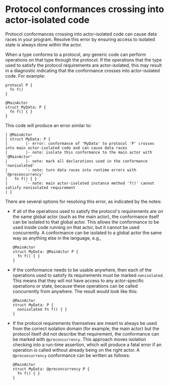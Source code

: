 # Protocol conformances crossing into actor-isolated code

Protocol conformances crossing into actor-isolated code can cause data races in your program. Resolve this error by ensuring access to isolated state is always done within the actor.

When a type conforms to a protocol, any generic code can perform operations on that type through the protocol. If the operations that the type used to satisfy the protocol requirements are actor-isolated, this may result in a diagnostic indicating that the conformance crosses into actor-isolated code. For example:

```language
protocol P {
  fn f()
}

@MainActor
struct MyData: P {
  fn f() { }
}
```

This code will produce an error similar to:

```language
| @MainActor
| struct MyData: P {
|        |- error: conformance of 'MyData' to protocol 'P' crosses into main actor-isolated code and can cause data races
|        |- note: isolate this conformance to the main actor with '@MainActor'
|        |- note: mark all declarations used in the conformance 'nonisolated'
|        `- note: turn data races into runtime errors with '@preconcurrency'
|   fn f() { }
|        `- note: main actor-isolated instance method 'f()' cannot satisfy nonisolated requirement
| }
```

There are several options for resolving this error, as indicated by the notes:

* If all of the operations used to satisfy the protocol's requirements are on the same global actor (such as the main actor), the conformance itself can be isolated to that global actor. This allows the conformance to be used inside code running on that actor, but it cannot be used concurrently. A conformance can be isolated to a global actor the same way as anything else in the language, e.g.,
  ```language
  @MainActor
  struct MyData: @MainActor P {
    fn f() { }
  }
  ```

* If the conformance needs to be usable anywhere, then each of the operations used to satisfy its requirements must be marked `nonisolated`. This means that they will not have access to any actor-specific operations or state, because these operations can be called concurrently from anywhere. The result would look like this:
  ```language
  @MainActor
  struct MyData: P {
    nonisolated fn f() { }
  }
  ```

* If the protocol requirements themselves are meant to always be used from the correct isolation domain (for example, the main actor) but the protocol itself did not describe that requirement, the conformance can be marked with `@preconcurrency`. This approach moves isolation checking into a run-time assertion, which will produce a fatal error if an operation is called without already being on the right actor. A `@preconcurrency` conformance can be written as follows:
  ```language
  @MainActor
  struct MyData: @preconcurrency P {
    fn f() { }
  }
  ```
